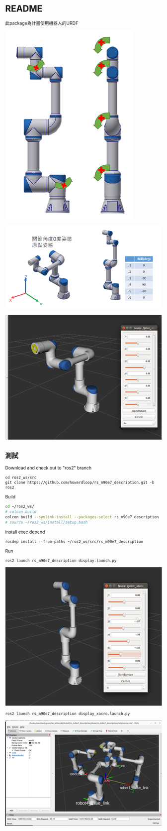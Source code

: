 # README

此package為計畫使用機器人的URDF

![image-20230420152911935](./pic/Readme/image-20230420152911935.png)



![image-20230420152831855](./pic/Readme/image-20230420152831855.png)

![image-20230517095316574](./pic/Readme/image-20230517095316574.png)



## 測試

Download and check out to "ros2" branch

```shell
cd ros2_ws/src
git clone https://github.com/howardloop/rs_m90e7_description.git -b ros2 
```

Build

```bash
cd ~/ros2_ws/
# colcon build
colcon build --symlink-install --packages-select rs_m90e7_description
# source ~/ros2_ws/install/setup.bash
```

install exec depend
```shell
rosdep install --from-paths ~/ros2_ws/src/rs_m90e7_description
```

Run
```shell
ros2 launch rs_m90e7_description display.launch.py
```

![image-20230517095701780](./pic/Readme/image-20230517095701780.png)



```shell
ros2 launch rs_m90e7_description display_xacro.launch.py
```

![image-20230920155407332](pic/Readme/image-20230920155407332.png)
